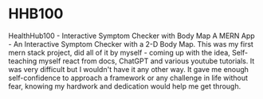 # HHB100
HealthHub100 - Interactive Symptom Checker with Body Map
A MERN App - An Interactive Symptom Checker with a 2-D Body Map. 
This was my first mern stack project, did all of it by myself - coming up with the idea, Self-teaching myself react from docs, ChatGPT and various youtube tutorials.
It was very difficult but I wouldn't have it any other way. It gave me enough self-confidence to approach a framework or any challenge in life without fear, knowing my
hardwork and dedication would help me get through.
